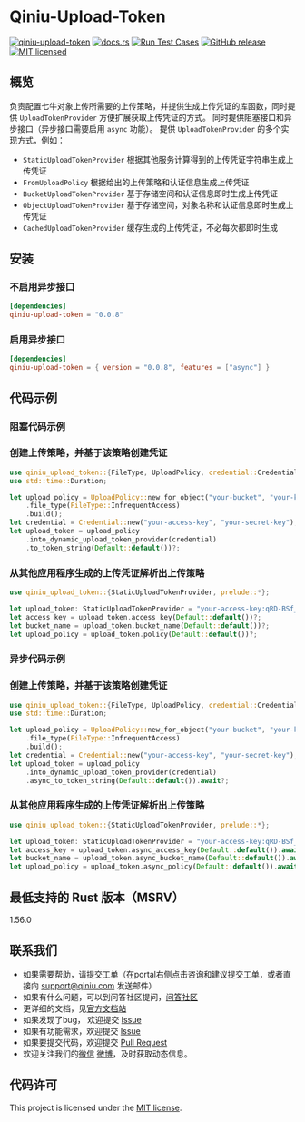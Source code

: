 # Qiniu-Upload-Token

[![qiniu-upload-token](https://img.shields.io/crates/v/qiniu-upload-token.svg)](https://crates.io/crates/qiniu-upload-token)
[![docs.rs](https://img.shields.io/badge/docs-latest-blue.svg)](https://docs.rs/qiniu-upload-token)
[![Run Test Cases](https://github.com/bachue/rust-sdk/actions/workflows/ci-test.yml/badge.svg)](https://github.com/bachue/rust-sdk/actions/workflows/ci-test.yml)
[![GitHub release](https://img.shields.io/github/v/tag/bachue/rust-sdk.svg?label=release)](https://github.com/bachue/rust-sdk/releases)
[![MIT licensed](https://img.shields.io/badge/license-MIT-blue.svg)](https://github.com/bachue/rust-sdk/blob/master/LICENSE)

## 概览

负责配置七牛对象上传所需要的上传策略，并提供生成上传凭证的库函数，同时提供 `UploadTokenProvider` 方便扩展获取上传凭证的方式。
同时提供阻塞接口和异步接口（异步接口需要启用 `async` 功能）。
提供 `UploadTokenProvider` 的多个实现方式，例如：

- `StaticUploadTokenProvider` 根据其他服务计算得到的上传凭证字符串生成上传凭证
- `FromUploadPolicy` 根据给出的上传策略和认证信息生成上传凭证
- `BucketUploadTokenProvider` 基于存储空间和认证信息即时生成上传凭证
- `ObjectUploadTokenProvider` 基于存储空间，对象名称和认证信息即时生成上传凭证
- `CachedUploadTokenProvider` 缓存生成的上传凭证，不必每次都即时生成

## 安装

### 不启用异步接口

```toml
[dependencies]
qiniu-upload-token = "0.0.8"
```

### 启用异步接口

```toml
[dependencies]
qiniu-upload-token = { version = "0.0.8", features = ["async"] }
```

## 代码示例

### 阻塞代码示例

### 创建上传策略，并基于该策略创建凭证

```rust
use qiniu_upload_token::{FileType, UploadPolicy, credential::Credential, prelude::*};
use std::time::Duration;

let upload_policy = UploadPolicy::new_for_object("your-bucket", "your-key", Duration::from_secs(3600))
    .file_type(FileType::InfrequentAccess)
    .build();
let credential = Credential::new("your-access-key", "your-secret-key");
let upload_token = upload_policy
    .into_dynamic_upload_token_provider(credential)
    .to_token_string(Default::default())?;
```

### 从其他应用程序生成的上传凭证解析出上传策略

```rust
use qiniu_upload_token::{StaticUploadTokenProvider, prelude::*};

let upload_token: StaticUploadTokenProvider = "your-access-key:qRD-BSf_XGtovGsuOePTc1EKJo8=:eyJkZWFkbGluZSI6MTY0NzgyODY3NCwic2NvcGUiOiJ5b3VyLWJ1Y2tldC1uYW1lIn0=".parse()?;
let access_key = upload_token.access_key(Default::default())?;
let bucket_name = upload_token.bucket_name(Default::default())?;
let upload_policy = upload_token.policy(Default::default())?;
```

### 异步代码示例

### 创建上传策略，并基于该策略创建凭证

```rust
use qiniu_upload_token::{FileType, UploadPolicy, credential::Credential, prelude::*};
use std::time::Duration;

let upload_policy = UploadPolicy::new_for_object("your-bucket", "your-key", Duration::from_secs(3600))
    .file_type(FileType::InfrequentAccess)
    .build();
let credential = Credential::new("your-access-key", "your-secret-key");
let upload_token = upload_policy
    .into_dynamic_upload_token_provider(credential)
    .async_to_token_string(Default::default()).await?;
```

### 从其他应用程序生成的上传凭证解析出上传策略

```rust
use qiniu_upload_token::{StaticUploadTokenProvider, prelude::*};

let upload_token: StaticUploadTokenProvider = "your-access-key:qRD-BSf_XGtovGsuOePTc1EKJo8=:eyJkZWFkbGluZSI6MTY0NzgyODY3NCwic2NvcGUiOiJ5b3VyLWJ1Y2tldC1uYW1lIn0=".parse()?;
let access_key = upload_token.async_access_key(Default::default()).await?;
let bucket_name = upload_token.async_bucket_name(Default::default()).await?;
let upload_policy = upload_token.async_policy(Default::default()).await?;
```

## 最低支持的 Rust 版本（MSRV）

1.56.0

## 联系我们

- 如果需要帮助，请提交工单（在portal右侧点击咨询和建议提交工单，或者直接向 support@qiniu.com 发送邮件）
- 如果有什么问题，可以到问答社区提问，[问答社区](http://qiniu.segmentfault.com/)
- 更详细的文档，见[官方文档站](http://developer.qiniu.com/)
- 如果发现了bug， 欢迎提交 [Issue](https://github.com/bachue/rust-sdk/issues)
- 如果有功能需求，欢迎提交 [Issue](https://github.com/bachue/rust-sdk/issues)
- 如果要提交代码，欢迎提交 [Pull Request](https://github.com/bachue/rust-sdk/pulls)
- 欢迎关注我们的[微信](https://www.qiniu.com/contact) [微博](http://weibo.com/qiniutek)，及时获取动态信息。

## 代码许可

This project is licensed under the [MIT license].

[MIT license]: https://github.com/bachue/rust-sdk/blob/master/LICENSE
